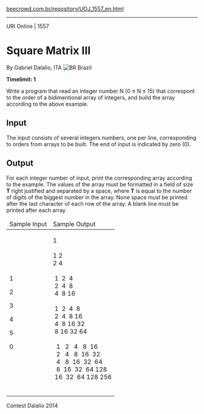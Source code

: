 <p><a href="https://www.beecrowd.com.br/repository/UOJ_1557_en.html">beecrowd.com.br/repository/UOJ_1557_en.html</a></p><hr>
<div>
  <span>URI Online | 1557</span>
  <h1>Square Matrix III</h1>
  <div>
    <p>By Gabriel Dalalio, ITA <img src="https://resources.beecrowd.com.br/gallery/images/flags/br.gif" alt="BR"> Brazil</p>
  </div>
  <strong>Timelimit: 1</strong>
</div>
<div>
<div>
  <p>Write a program that read an integer number N (0 ≤ N ≤ 15) that correspont to the order of a bidimentional array of integers, and build the array according to the above example.</p>
</div>
<h2>Input</h2>
<div>
  <p>The input consists of several integers numbers, one per&nbsp;line, corresponding to orders from arrays&nbsp;to be built. The end of input is indicated by zero (0).</p>
</div>
<h2>Output</h2>
<div>
  <p>For each integer number of input,&nbsp;print the corresponding array according to the example. The values ​​of the array must be formatted in a field of size <strong>T</strong> right justified and separated by a space, where <strong>T</strong> is equal to the number of digits of the biggest number in the array. None space must be printed after the last character of each row of the array. A blank line must be printed after each&nbsp;array.</p>
</div>
<div></div>
  <table>
    <thead>
      <tr>
        <td>Sample Input</td>
        <td>Sample Output</td>
      </tr>
    </thead>
    <tbody>
      <tr>
        <td>
          <p>1</p>
          <p>2</p>
          <p>3</p>
          <p>4</p>
          <p>5</p>
          <p>0</p>
        </td>
        <td>
          <p>
           1<br>
          <br>
           1 2<br>
           2 4<br>
          <br>
           &nbsp;1 &nbsp;2 &nbsp;4<br>
           &nbsp;2 &nbsp;4 &nbsp;8<br>
           &nbsp;4 &nbsp;8 16<br>
          <br>
           &nbsp;1 &nbsp;2 &nbsp;4 &nbsp;8<br>
           &nbsp;2 &nbsp;4 &nbsp;8 16<br>
           &nbsp;4 &nbsp;8 16 32<br>
           &nbsp;8 16 32 64<br>
          <br>
           &nbsp; 1 &nbsp; 2 &nbsp; 4 &nbsp; 8 &nbsp;16<br>
           &nbsp; 2 &nbsp; 4 &nbsp; 8 &nbsp;16 &nbsp;32<br>
           &nbsp; 4 &nbsp; 8 &nbsp;16 &nbsp;32 &nbsp;64<br>
           &nbsp; 8 &nbsp;16 &nbsp;32 &nbsp;64 128<br>
           &nbsp;16 &nbsp;32 &nbsp;64 128 256<br>
          <br></p>
        </td>
      </tr>
    </tbody>
  </table>
  <p>
  Contest Dalalio 2014</p>
</div>